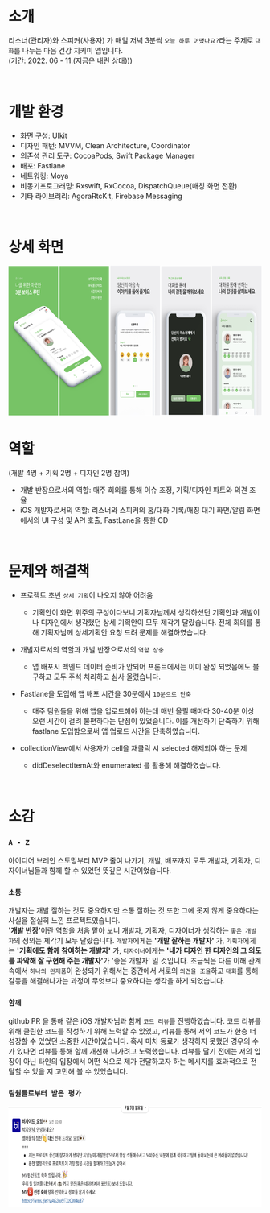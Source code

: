 # 소개

리스너(관리자)와 스피커(사용자) 가 매일 저녁 3분씩 `오늘 하루 어땠나요?`라는 주제로 `대화`를 나누는 마음 건강 지키미 앱입니다. <br/> (기간: 2022. 06 - 11.(지금은 내린 상태)))<br/>

<br/>

# 개발 환경
- 화면 구성: UIkit
- 디자인 패턴: MVVM, Clean Architecture, Coordinator
- 의존성 관리 도구: CocoaPods, Swift Package Manager
- 배포: Fastlane
- 네트워킹: Moya
- 비동기프로그래밍: Rxswift, RxCocoa, DispatchQueue(매칭 화면 전환)
- 기타 라이브러리: AgoraRtcKit, Firebase Messaging

<br/>

# 상세 화면

 <img src = "screenshot_readme.png" width="700" height="300">

# 역할

(개발 4명 + 기획 2명 + 디자인 2명 참여)

- 개발 반장으로서의 역할: 매주 회의를 통해 이슈 조정, 기획/디자인 파트와 의견 조율
- iOS 개발자로서의 역할: 리스너와 스피커의 홈/대화 기록/매칭 대기 화면/알림 화면에서의 UI 구성 및 API 호출, FastLane을 통한 CD

<br/>

# 문제와 해결책

- 프로젝트 초반 `상세 기획`이 나오지 않아 어려움

  - 기획안이 화면 위주의 구성이다보니 기획자님께서 생각하셨던 기획안과 개발이나 디자인에서 생각했던 상세 기획안이 모두 제각기 달랐습니다. 전체 회의를 통해 기획자님께 상세기획안 요청 드려 문제를 해결하였습니다.

- 개발자로서의 역할과 개발 반장으로서의 `역할 상충`

  - 앱 배포시 백엔드 데이터 준비가 안되어 프론트에서는 이미 완성 되었음에도 불구하고 모두 주석 처리하고 심사 올렸습니다.

- Fastlane을 도입해 앱 배포 시간을 30분에서 `10분으로 단축`

  - 매주 팀원들을 위해 앱을 업로드해야 하는데 매번 올릴 때마다 30-40분 이상 오랜 시간이 걸려 불편하다는 단점이 있었습니다. 이를 개선하기 단축하기 위해 fastlane 도입함으로써 앱 업로드 시간을 단축하였습니다.


- collectionView에서 사용자가 cell을 재클릭 시 selected 해제되야 하는 문제 

  - didDeselectItemAt와 enumerated 를 활용해 해결하였습니다.
 

<br/>

# 소감

### `A - Z`

아이디어 브레인 스토밍부터 MVP 줄여 나가기, 개발, 배포까지 모두 개발자, 기획자, 디자이너님들과 함께 할 수 있었던 뜻깊은 시간이었습니다.

### `소통`

개발자는 개발 잘하는 것도 중요하지만 소통 잘하는 것 또한 그에 못지 않게 중요하다는 사실을 절실히 느낀 프로젝트였습니다.<br/>
<b>'개발 반장'</b>이란 역할을 처음 맡아 보니 개발자, 기획자, 디자이너가 생각하는 `좋은 개발자`의 정의는 제각기 모두 달랐습니다. `개발자`에게는 <b>'개발 잘하는 개발자' </b>가, `기획자`에게는 <b>'기획에도 함께 참여하는 개발자'</b> 가, `디자이너`에게는 <b>'내가 디자인 한 디자인의 그 의도를 파악해 잘 구현해 주는 개발자'</b>가 '좋은 개발자' 일 것입니다. 조금씩은 다른 이해 관계 속에서 `하나의 완제품`이 완성되기 위해서는 중간에서 서로의 `의견을 조율`하고 `대화`를 통해 갈등을 해결해나가는 과정이 무엇보다 중요하다는 생각을 하게 되었습니다.

### `함께`

github PR 을 통해 같은 iOS 개발자님과 함께 `코드 리뷰`를 진행하였습니다. 코드 리뷰를 위해 클린한 코드를 작성하기 위해 노력할 수 있었고, 리뷰를 통해 저의 코드가 한층 더 성장할 수 있었던 소중한 시간이었습니다. 혹시 미처 동료가 생각하지 못했던 경우의 수가 있다면 리뷰를 통해 함께 개선해 나가려고 노력했습니다. 리뷰를 달기 전에는 저의 입장이 아닌 타인의 입장에서 어떤 식으로 제가 전달하고자 하는 메시지를 효과적으로 전달할 수 있을 지 고민해 볼 수 있었습니다.<br/>

### `팀원들로부터 받은 평가`

<img src = "praise.png" width="900" height="200">

